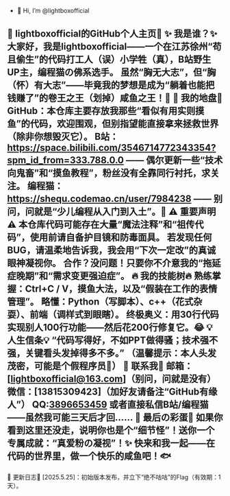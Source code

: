 - 👋 Hi, I’m @lightboxofficial

📣 lightboxofficial的GitHub个人主页📣
✨ 我是谁？✨
大家好，我是lightboxofficial——一个在江苏徐州“苟且偷生”的代码打工人（误）小学牲（真），B站野生UP主，编程猫の佛系选手。
虽然“胸无大志”，但“胸（怀）有大志”——毕竟我的梦想是成为“躺着也能把钱赚了”的卷王之王（划掉）咸鱼之王！🌚
🌿 我的地盘🌿
GitHub：本仓库主要存放我那些“看似有用实则摸鱼”的代码，欢迎围观，但别指望能直接拿来拯救世界（除非你想毁灭它）。
B站：https://space.bilibili.com/3546714772343354?spm_id_from=333.788.0.0 —— 偶尔更新一些“技术向鬼畜”和“摸鱼教程”，粉丝没有全靠同行衬托，求关注。
编程猫：https://shequ.codemao.cn/user/7984238 —— 别问，问就是“少儿编程从入门到入土”。🐾
⚠️ 重要声明⚠️
本仓库代码可能存在大量“魔法注释”和“祖传代码”，使用前请自备护目镜和防毒面具。
若发现任何BUG，请温柔地告诉我，我会用“下次一定改”的真诚眼神凝视你。
合作？没问题！只要你不介意我的“拖延症晚期”和“需求变更强迫症”。
🔥 我的技能树🔥
熟练掌握：Ctrl+C / V，摸鱼大法，以及“假装在工作的表情管理”。
略懂：Python（写脚本）、c++（花式杂耍）、前端（调样式到眼瞎）。
终极奥义：用30行代码实现别人100行功能——然后花200行修复它。😂
💡 人生信条💡
“代码写得好，不如PPT做得骚；技术强不强，关键看头发掉得多不多。”
（温馨提示：本人头发茂密，可能是个假程序员🌝）
🌙 联系我🌙
邮箱：[lightboxofficial@163.com]（别问，问就是没有）
微信：[13815309423]（加好友请备注“GitHub有缘人”）
QQ:[3896653459](加好友必发“啊米诺斯”)
或者直接私信B站/编程猫——虽然我可能三天后才回……
📸 最后の彩蛋📸
如果你看到这里还没走，说明你也是个“细节怪”！送你一个专属成就：“真爱粉の凝视”！✨
快来和我一起——在代码的世界里，做一个快乐的咸鱼吧！🐟
---
📌 更新日志📌
[2025.5.25]：初始版本发布，并立下“绝不咕咕”的Flag（有效期：1天）。

<!---
lightboxofficial/lightboxofficial is a ✨ special ✨ repository because its `README.md` (this file) appears on your GitHub profile.
You can click the Preview link to take a look at your changes.
--->
